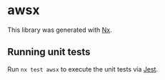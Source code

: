 # awsx

This library was generated with [Nx](https://nx.dev).

## Running unit tests

Run `nx test awsx` to execute the unit tests via [Jest](https://jestjs.io).
